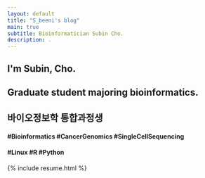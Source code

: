 ```yaml
---
layout: default
title: "S_beeni's blog"
main: true
subtitle: Bioinformatician Subin Cho.
description: .
---
```

<div class="intro-animation">
<section class="explanation">
    <h1 class="intro">
    I'm Subin, Cho.
    </h1>
    <h1 class="intro">Graduate student majoring bioinformatics.
    </h1>
    <h2 class="intro">바이오정보학 통합과정생</h2>
    <h4 class="intro">#Bioinformatics #CancerGenomics #SingleCellSequencing </h4>
    <h4 class="intro">#Linux #R #Python</h4>
</section>
</div>
{% include resume.html %}
